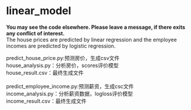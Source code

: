 # linear_model
**You may see the code elsewhere. Please leave a message, if there exits any conflict of interest.**</br>
The house prices are predicted by linear regression and the employee incomes are predicted by logistic regression.

predict_house_price.py:预测房价，生成csv文件</br>
house_analysis.py：分析房价，scores评价模型</br>
house_result.csv：最终生成文件</br>
</br>
predict_employee_income.py:预测薪资，生成csc文件</br>
income_analysis.py：分析薪资数据，logloss评价模型</br>
income_result.csv：最终生成文件</br>

